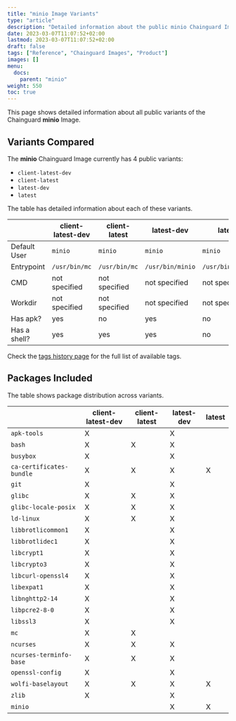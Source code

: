 ```yaml
---
title: "minio Image Variants"
type: "article"
description: "Detailed information about the public minio Chainguard Image variants"
date: 2023-03-07T11:07:52+02:00
lastmod: 2023-03-07T11:07:52+02:00
draft: false
tags: ["Reference", "Chainguard Images", "Product"]
images: []
menu:
  docs:
    parent: "minio"
weight: 550
toc: true
---
```


This page shows detailed information about all public variants of the Chainguard **minio** Image.

## Variants Compared
The **minio** Chainguard Image currently has 4 public variants: 

- `client-latest-dev`
- `client-latest`
- `latest-dev`
- `latest`

The table has detailed information about each of these variants.

|              | client-latest-dev | client-latest | latest-dev       | latest           |
|--------------|-------------------|---------------|------------------|------------------|
| Default User | `minio`           | `minio`       | `minio`          | `minio`          |
| Entrypoint   | `/usr/bin/mc`     | `/usr/bin/mc` | `/usr/bin/minio` | `/usr/bin/minio` |
| CMD          | not specified     | not specified | not specified    | not specified    |
| Workdir      | not specified     | not specified | not specified    | not specified    |
| Has apk?     | yes               | no            | yes              | no               |
| Has a shell? | yes               | yes           | yes              | no               |

Check the [tags history page](/chainguard/chainguard-images/reference/minio/tags_history/) for the full list of available tags.

## Packages Included
The table shows package distribution across variants.

|                          | client-latest-dev | client-latest | latest-dev | latest |
|--------------------------|-------------------|---------------|------------|--------|
| `apk-tools`              | X                 |               | X          |        |
| `bash`                   | X                 | X             | X          |        |
| `busybox`                | X                 |               | X          |        |
| `ca-certificates-bundle` | X                 | X             | X          | X      |
| `git`                    | X                 |               | X          |        |
| `glibc`                  | X                 | X             | X          |        |
| `glibc-locale-posix`     | X                 | X             | X          |        |
| `ld-linux`               | X                 | X             | X          |        |
| `libbrotlicommon1`       | X                 |               | X          |        |
| `libbrotlidec1`          | X                 |               | X          |        |
| `libcrypt1`              | X                 |               | X          |        |
| `libcrypto3`             | X                 |               | X          |        |
| `libcurl-openssl4`       | X                 |               | X          |        |
| `libexpat1`              | X                 |               | X          |        |
| `libnghttp2-14`          | X                 |               | X          |        |
| `libpcre2-8-0`           | X                 |               | X          |        |
| `libssl3`                | X                 |               | X          |        |
| `mc`                     | X                 | X             |            |        |
| `ncurses`                | X                 | X             | X          |        |
| `ncurses-terminfo-base`  | X                 | X             | X          |        |
| `openssl-config`         | X                 |               | X          |        |
| `wolfi-baselayout`       | X                 | X             | X          | X      |
| `zlib`                   | X                 |               | X          |        |
| `minio`                  |                   |               | X          | X      |

